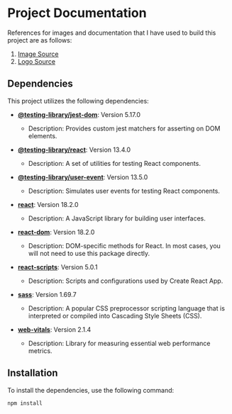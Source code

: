 # Project Documentation

References for images and documentation that I have used to build this project are as follows:

1. [Image Source](https://www.freepik.com/free-vector/business-team-discussing-ideas-startup_6974855.htm#query=about&position=11&from_view=search&track=sph&uuid=fe406fd3-3e1b-4457-bab7-7a024fb9f16e)
2. [Logo Source](https://logoipsum.com/)


## Dependencies

This project utilizes the following dependencies:

- **[@testing-library/jest-dom](https://github.com/testing-library/jest-dom)**: Version 5.17.0
  - Description: Provides custom jest matchers for asserting on DOM elements.

- **[@testing-library/react](https://github.com/testing-library/react)**: Version 13.4.0
  - Description: A set of utilities for testing React components.

- **[@testing-library/user-event](https://github.com/testing-library/user-event)**: Version 13.5.0
  - Description: Simulates user events for testing React components.

- **[react](https://reactjs.org/)**: Version 18.2.0
  - Description: A JavaScript library for building user interfaces.

- **[react-dom](https://reactjs.org/docs/react-dom.html)**: Version 18.2.0
  - Description: DOM-specific methods for React. In most cases, you will not need to use this package directly.

- **[react-scripts](https://github.com/facebook/create-react-app/tree/main/packages/react-scripts)**: Version 5.0.1
  - Description: Scripts and configurations used by Create React App.

- **[sass](https://sass-lang.com/)**: Version 1.69.7
  - Description: A popular CSS preprocessor scripting language that is interpreted or compiled into Cascading Style Sheets (CSS).

- **[web-vitals](https://github.com/GoogleChrome/web-vitals)**: Version 2.1.4
  - Description: Library for measuring essential web performance metrics.

## Installation

To install the dependencies, use the following command:

```bash
npm install
```

